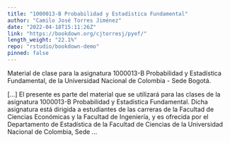 ```yaml
---
title: "1000013-B Probabilidad y Estadística Fundamental"
author: "Camilo José Torres Jiménez"
date: "2022-04-18T15:11:26Z"
link: "https://bookdown.org/cjtorresj/pyef/"
length_weight: "22.1%"
repo: "rstudio/bookdown-demo"
pinned: false
---
```


<p>Material de clase para la asignatura 1000013-B Probabilidad y Estadística
Fundamental, de la Universidad Nacional de Colombia - Sede Bogotá.</p> [...] El presente es parte del material que se utilizará para las clases de la asignatura 1000013-B Probabilidad y Estadística Fundamental. Dicha asignatura está dirigida a estudiantes de las carreras de la Facultad de Ciencias Económicas y la Facultad de Ingeniería, y es ofrecida por el Departamento de Estadística de la Facultad de Ciencias de la Universidad Nacional de Colombia, Sede ...
